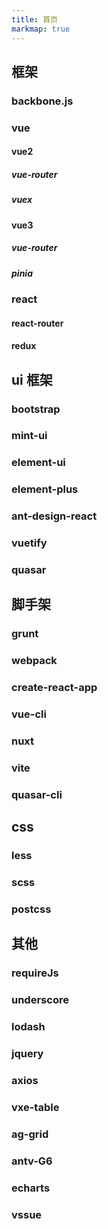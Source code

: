 ```yaml
---
title: 首页
markmap: true
---
```


## 框架

### backbone.js

### vue

#### vue2

##### vue-router

##### vuex

#### vue3

##### vue-router

##### pinia

### react

#### react-router

#### redux

## ui 框架

### bootstrap

### mint-ui

### element-ui

### element-plus

### ant-design-react

### vuetify

### quasar

## 脚手架

### grunt

### webpack

### create-react-app

### vue-cli

### nuxt

### vite

### quasar-cli

## css

### less

### scss

### postcss

## 其他

### requireJs

### underscore

### lodash

### jquery

### axios

### vxe-table

### ag-grid

### antv-G6

### echarts

### vssue
